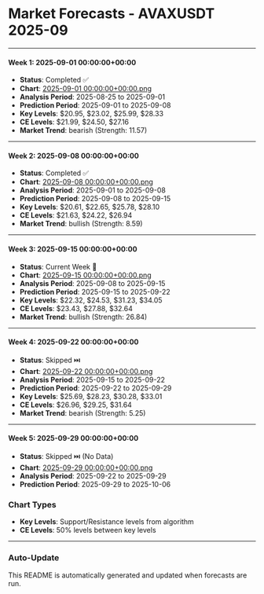 # Market Forecasts - AVAXUSDT 2025-09

---

#### Week 1: 2025-09-01 00:00:00+00:00
- **Status**: Completed ✅
- **Chart**: <a href="./2025-09-01 00:00:00+00:00.png">2025-09-01 00:00:00+00:00.png</a>
- **Analysis Period**: 2025-08-25 to 2025-09-01
- **Prediction Period**: 2025-09-01 to 2025-09-08
- **Key Levels**: $20.95, $23.02, $25.99, $28.33
- **CE Levels**: $21.99, $24.50, $27.16
- **Market Trend**: bearish (Strength: 11.57)

---

#### Week 2: 2025-09-08 00:00:00+00:00
- **Status**: Completed ✅
- **Chart**: <a href="./2025-09-08 00:00:00+00:00.png">2025-09-08 00:00:00+00:00.png</a>
- **Analysis Period**: 2025-09-01 to 2025-09-08
- **Prediction Period**: 2025-09-08 to 2025-09-15
- **Key Levels**: $20.61, $22.65, $25.78, $28.10
- **CE Levels**: $21.63, $24.22, $26.94
- **Market Trend**: bullish (Strength: 8.59)

---

#### Week 3: 2025-09-15 00:00:00+00:00
- **Status**: Current Week 🔄
- **Chart**: <a href="./2025-09-15 00:00:00+00:00.png">2025-09-15 00:00:00+00:00.png</a>
- **Analysis Period**: 2025-09-08 to 2025-09-15
- **Prediction Period**: 2025-09-15 to 2025-09-22
- **Key Levels**: $22.32, $24.53, $31.23, $34.05
- **CE Levels**: $23.43, $27.88, $32.64
- **Market Trend**: bullish (Strength: 26.84)

---

#### Week 4: 2025-09-22 00:00:00+00:00
- **Status**: Skipped ⏭️
- **Chart**: <a href="./2025-09-22 00:00:00+00:00.png">2025-09-22 00:00:00+00:00.png</a>
- **Analysis Period**: 2025-09-15 to 2025-09-22
- **Prediction Period**: 2025-09-22 to 2025-09-29
- **Key Levels**: $25.69, $28.23, $30.28, $33.01
- **CE Levels**: $26.96, $29.25, $31.64
- **Market Trend**: bearish (Strength: 5.25)

---

#### Week 5: 2025-09-29 00:00:00+00:00
- **Status**: Skipped ⏭️ (No Data)
- **Chart**: <a href="./2025-09-29 00:00:00+00:00.png">2025-09-29 00:00:00+00:00.png</a>
- **Analysis Period**: 2025-09-22 to 2025-09-29
- **Prediction Period**: 2025-09-29 to 2025-10-06

### Chart Types

- **Key Levels**: Support/Resistance levels from algorithm
- **CE Levels**: 50% levels between key levels

---

### Auto-Update

This README is automatically generated and updated when forecasts are run.
